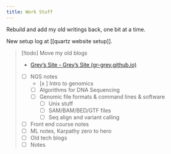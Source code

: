 ```yaml
---
title: Work Stuff
---
```


Rebuild and add my old writings back, one bit at a time.

New setup log at [[quartz website setup]].


> [!todo] Move my old blogs  
>  - [Grey’s Site - Grey’s Site (gr-grey.github.io)](https://gr-grey.github.io/proto1/)
> - [ ] NGS notes
> 	- [x ] Intro to genomics
> 	- [ ] Algorithms for DNA Sequencing
> 	- [ ] Genomic file formats & command lines & software
> 		- [ ] Unix stuff
> 		- [ ] SAM/BAM/BED/GTF files
> 		- [ ] Seq align and variant calling
> - [ ] Front end course notes
> - [ ] ML notes, Karpathy zero to hero
> - [ ] Old tech blogs
> - [ ] Notes

